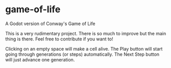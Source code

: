 # game-of-life
A Godot version of Conway's Game of Life

This is a very rudimentary project. There is so much to improve but the main thing is there.
Feel free to contribute if you want to!

Clicking on an empty space will make a cell alive. 
The Play button will start going through generations (or steps) automatically. The Next Step button will just advance one generation.
